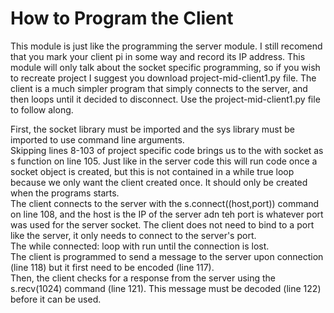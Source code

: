# How to Program the Client
This module is just like the programming the server module. I still recomend that you mark your client pi in some way and record its IP address. This module will only talk about the socket specific programming, so if you wish to recreate project I suggest you download project-mid-client1.py file. The client is a much simpler program that simply connects to the server, and then loops until it decided to disconnect. Use the project-mid-client1.py file to follow along.

First, the socket library must be imported and the sys library must be imported to use command line arguments.  
Skipping lines 8-103 of project specific code brings us to the with socket as s function on line 105. Just like in the server code this will run code once a socket object is created, but this is not contained in a while true loop because we only want the client created once. It should only be created when the programs starts.  
The client connects to the server with the s.connect((host,port)) command on line 108, and the host is the IP of the server adn teh port is whatever port was used for the server socket. The client does not need to bind to a port like the server, it only needs to connect to the server's port.  
The while connected: loop with run until the connection is lost.  
The client is programmed to send a message to the server upon connection (line 118) but it first need to be encoded (line 117).  
Then, the client checks for a response from the server using the s.recv(1024) command (line 121). This message must be decoded (line 122) before it can be used. 

